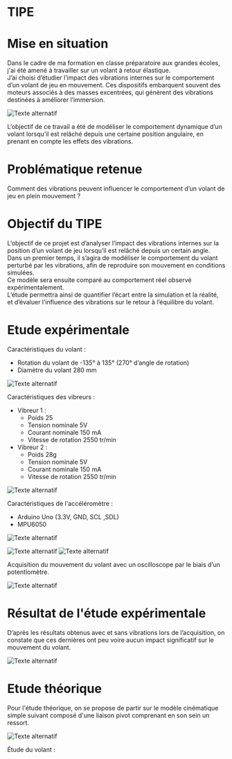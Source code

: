 # TIPE
# Mise en situation
Dans le cadre de ma formation en classe préparatoire aux grandes écoles, j'ai été amené à travailler sur un volant à retour élastique.  
J’ai choisi d’étudier l’impact des vibrations internes sur le comportement d’un volant de jeu en mouvement. Ces dispositifs embarquent souvent des moteurs associés à des masses excentrées, qui génèrent des vibrations destinées à améliorer l’immersion.  

![Texte alternatif](images/Volant.png)

L’objectif de ce travail a été de modéliser le comportement dynamique d’un volant lorsqu’il est relâché depuis une certaine position angulaire, en prenant en compte les effets des vibrations.
# Problématique retenue
Comment des vibrations peuvent influencer le comportement d’un volant de jeu en plein mouvement ?  
# Objectif du TIPE
L’objectif de ce projet est d’analyser l’impact des vibrations internes sur la position d’un volant de jeu lorsqu’il est relâché depuis un certain angle.  
Dans un premier temps, il s’agira de modéliser le comportement du volant perturbé par les vibrations, afin de reproduire son mouvement en conditions simulées.  
Ce modèle sera ensuite comparé au comportement réel observé expérimentalement.  
L’étude permettra ainsi de quantifier l’écart entre la simulation et la réalité, et d’évaluer l’influence des vibrations sur le retour à l’équilibre du volant.  
# Etude expérimentale 
Caractéristiques du volant :  
- Rotation du volant de -135° à 135° (270° d’angle de rotation)
- Diamètre du volant 280 mm

![Texte alternatif](images/Volantangles.png)

Caractéristiques des vibreurs :
- Vibreur 1 :
  - Poids 25
  - Tension nominale 5V
  - Courant nominale 150 mA
  - Vitesse de rotation 2550 tr/min
- Vibreur 2 :
  - Poids 28g
  - Tension nominale 5V
  - Courant nominale 150 mA
  - Vitesse de rotation 2550 tr/min
 
![Texte alternatif](images/Vibreurs.png)

Caractéristiques de l'accéléromètre : 
- Arduino Uno (3.3V, GND, SCL ,SDL)
- MPU6050

![Texte alternatif](images/Accélé.png)

![Texte alternatif](images/IMG_1878.jpg)
![Texte alternatif](images/IMG_1879.jpg)

Acquisition du mouvement du volant avec un oscilloscope par le biais d’un potentiomètre.

![Texte alternatif](images/IMG_1877.jpg)

# Résultat de l'étude expérimentale

D’après les résultats obtenus avec et sans vibrations lors de l’acquisition, on constate que ces dernières ont peu voire aucun impact significatif sur le mouvement du volant.

![Texte alternatif](images/MouvVolant.png)

# Etude théorique

Pour l'étude théorique, on se propose de partir sur le modèle cinématique simple suivant composé d'une liaison pivot comprenant en son sein un ressort.

![Texte alternatif](images/SchémaVolant.png)

Étude du volant :
  
